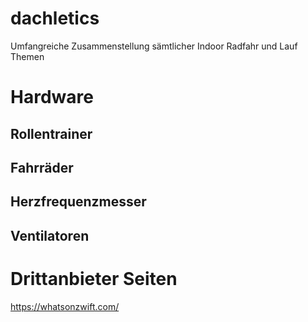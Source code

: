 # dachletics
Umfangreiche Zusammenstellung sämtlicher Indoor Radfahr und Lauf Themen

# Hardware
## Rollentrainer
## Fahrräder
## Herzfrequenzmesser
## Ventilatoren

# Drittanbieter Seiten
https://whatsonzwift.com/
